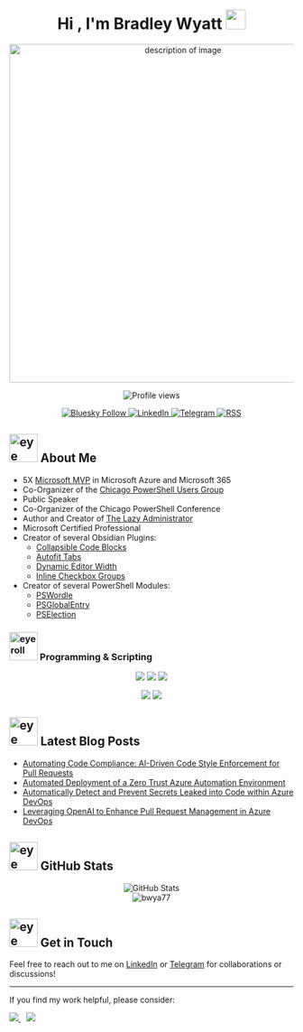 <h1 align="center">Hi , I'm Bradley Wyatt <img src="https://media.giphy.com/media/hvRJCLFzcasrR4ia7z/giphy.gif" width="35"></h1>
<p align="center">
  <img src="https://www.thelazyadministrator.com/wp-content/uploads/2025/01/nicewall-removebg.png" alt="description of image" width="600">
</p>

<p align="center">
  <img src="https://komarev.com/ghpvc/?username=bwya77&style=flat-square" alt="Profile views" />
</p>

<div align="center">
  <p>
    <a href="https://bsky.app/profile/thelazyadministrator.com">
      <img src="https://img.shields.io/badge/Bluesky-0285FF?style=for-the-badge&logo=Bluesky&logoColor=white" alt="Bluesky Follow"/>
    </a>
    <a href="https://www.linkedin.com/in/bradleywyatt/">
      <img src="https://img.shields.io/badge/linkedin-%230077B5.svg?style=for-the-badge&logo=linkedin&logoColor=white" alt="LinkedIn"/>
    </a>
    <a href="https://t.me/bradwyatt">
      <img src="https://img.shields.io/badge/Telegram-2CA5E0?style=for-the-badge&logo=telegram&logoColor=white" alt="Telegram"/>
    </a>
     <a href="https://www.thelazyadministrator.com/feed/">
      <img src="https://img.shields.io/badge/rss-F88900?style=for-the-badge&logo=rss&logoColor=white" alt="RSS"/>
    </a>
  </p>
</div>




## <img src="https://github.com/goforbg/telegram-emoji-gifs/blob/master/awkward-smile.gif?raw=true" alt="eye roll" width="50" /> About Me

- 5X [Microsoft MVP](https://mvp.microsoft.com/en-US/MVP/profile/3c6509ea-7eb7-ea11-a812-000d3a8dfe0d) in Microsoft Azure and Microsoft 365
- Co-Organizer of the [Chicago PowerShell Users Group](https://www.meetup.com/meetup-group-qfbaqcoi/)
- Public Speaker
- Co-Organizer of the Chicago PowerShell Conference
- Author and Creator of [The Lazy Administrator](https://www.thelazyadministrator.com)
- Microsoft Certified Professional
- Creator of several Obsidian Plugins:
  - [Collapsible Code Blocks](https://github.com/bwya77/collapsible-code-blocks)
  - [Autofit Tabs](https://github.com/bwya77/autofit-tabs)
  - [Dynamic Editor Width](https://github.com/bwya77/dynamic-editor-width)
  - [Inline Checkbox Groups](https://github.com/bwya77/Inline-Checkbox-Groups)
- Creator of several PowerShell Modules:
  - [PSWordle](https://www.powershellgallery.com/packages/PSWordle/0.0.8)
  - [PSGlobalEntry](https://www.powershellgallery.com/packages/PSGlobalEntry/1.0.0)
  - [PSElection](https://www.powershellgallery.com/packages/PSElection/2.0.0.4)
 

### <img src="https://github.com/goforbg/telegram-emoji-gifs/blob/master/guy-with-laptop-1.gif?raw=true" alt="eye roll" width="50" /> Programming & Scripting
<div align="center">
  <p>
    <img src="https://img.shields.io/badge/PowerShell-%235391FE.svg?style=for-the-badge&logo=powershell&logoColor=white"/>
    <img src="https://img.shields.io/badge/python-3670A0?style=for-the-badge&logo=python&logoColor=ffdd54"/>
    <img src="https://img.shields.io/badge/typescript-%23007ACC.svg?style=for-the-badge&logo=typescript&logoColor=white"/>
  </p>
  <p>
    <img src="https://img.shields.io/badge/css3-%231572B6.svg?style=for-the-badge&logo=css3&logoColor=white"/>
    <img src="https://img.shields.io/badge/javascript-%23323330.svg?style=for-the-badge&logo=javascript&logoColor=%23F7DF1E"/>
  </p>
</div>

## <img src="https://github.com/goforbg/telegram-emoji-gifs/blob/master/pencil-writing.gif?raw=true" alt="eye roll" width="50" /> Latest Blog Posts
- [Automating Code Compliance: AI-Driven Code Style Enforcement for Pull Requests](https://www.thelazyadministrator.com/2025/01/31/automating-code-compliance-ai-driven-powershell-style-enforcement-for-pull-requests/)
- [Automated Deployment of a Zero Trust Azure Automation Environment](https://www.thelazyadministrator.com/2024/12/30/automated-deployment-of-a-zero-trust-azure-automation-environment/)
- [Automatically Detect and Prevent Secrets Leaked into Code within Azure DevOps](https://www.thelazyadministrator.com/2024/12/09/automatically-detect-and-prevent-secrets-leaked-into-code-within-azure-devops/)
- [Leveraging OpenAI to Enhance Pull Request Management in Azure DevOps](https://www.thelazyadministrator.com/2024/06/24/leveraging-openai-to-enhance-pull-request-management-in-azure-devops/)


## <img src="https://github.com/goforbg/telegram-emoji-gifs/blob/master/star.gif?raw=true" alt="eye roll" width="50" /> GitHub Stats

<div style="display: flex; justify-content: center; align-items: flex-start; gap: 10px; width: 100%; margin: 0 auto;">
    <img src="https://github-readme-stats.vercel.app/api?username=bwya77&show_icons=true&theme=react&card_width=500" alt="GitHub Stats" />
</div>

<div style="display: flex; justify-content: center; align-items: flex-start; gap: 10px; width: 100%; margin: 0 auto;">
    <img src="https://github-readme-streak-stats.herokuapp.com/?user=bwya77&theme=react&card_width=500" alt="bwya77" />
</div>


## <img src="https://github.com/goforbg/telegram-emoji-gifs/blob/master/mail-box.gif?raw=true" alt="eye roll" width="50" /> Get in Touch
Feel free to reach out to me on [LinkedIn](https://www.linkedin.com/in/bradleywyatt/) or [Telegram](https://t.me/bradwyatt) for collaborations or discussions!

---

If you find my work helpful, please consider:

<a href="https://www.buymeacoffee.com/bwya77" style="margin-right: 10px;">
    <img src="https://img.shields.io/badge/Buy%20Me%20a%20Coffee-ffdd00?style=for-the-badge&logo=buy-me-a-coffee&logoColor=black" />
</a>
<a href="https://github.com/sponsors/bwya77">
    <img src="https://img.shields.io/badge/sponsor-30363D?style=for-the-badge&logo=GitHub-Sponsors&logoColor=#EA4AAA" />
</a>
